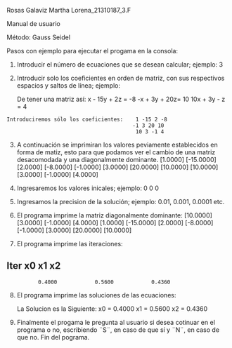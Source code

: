 Rosas Galaviz Martha Lorena_21310187_3.F

Manual de usuario 

Método: Gauss Seidel 

Pasos con ejemplo para ejecutar el progama en la consola: 

  1. Introducir el número de ecuaciones que se desean calcular; ejemplo: 3
  2. Introducir solo los coeficientes en orden de matriz, con sus respectivos espacios y saltos de línea; ejemplo:
     
     De tener una matriz así:                x - 15y + 2z = -8
                                            -x + 3y  + 20z= 10
                                           10x + 3y  - z  = 4
    
    Introduciremos sólo los coeficientes:    1 -15 2 -8
                                            -1 3 20 10
                                             10 3 -1 4

  3. A continuación se imprimiran los valores peviamente establecidos en forma de matiz, esto para que podamos ver el cambio de una matriz desacomodada y una diagonalmente dominante.
        [1.0000]        [-15.0000]      [2.0000]        [-8.0000]
        [-1.0000]       [3.0000]        [20.0000]       [10.0000]
        [10.0000]       [3.0000]        [-1.0000]       [4.0000]
 
  4. Ingresaremos los valores inicales; ejemplo: 0 0 0

  5. Ingresamos la precision de la solución; ejemplo: 0.01, 0.001, 0.0001 etc.

  6. El programa imprime la matriz diagonalmente dominante:
        [10.0000]       [3.0000]        [-1.0000]       [4.0000]
        [1.0000]        [-15.0000]      [2.0000]        [-8.0000]
        [-1.0000]       [3.0000]        [20.0000]       [10.0000]

  7. El programa imprime las iteraciones:
     
 Iter         x0                 x1                 x2
----------------------------------------------------------------------
              0.4000            0.5600            0.4360

  8. El programa imprime las soluciones de las ecuaciones:

     La Solucion es la Siguiente:
     x0 = 0.4000
     x1 = 0.5600
     x2 = 0.4360

  9. Finalmente el progama le pregunta al usuario si desea cotinuar en el programa o no, escribiendo ¨S¨, en caso de que sí y ¨N¨, en caso de que no. 
  Fin del pograma.  
